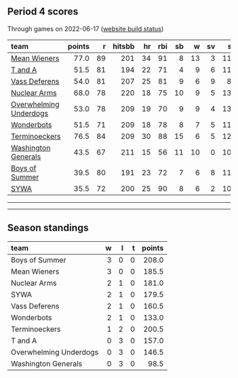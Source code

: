 

## Period 4 scores

Through games on 2022-06-17 ([website build status](https://github.com/brian-bot/pl-site/actions))


|team                                              | points|  r| hitsbb| hr| rbi| sb|  w| sv|  so|   era|  whip|
|:-------------------------------------------------|------:|--:|------:|--:|---:|--:|--:|--:|---:|-----:|-----:|
|[Mean Wieners](./meanwieners)                     |   77.0| 89|    201| 34|  91|  8| 13|  3| 116| 2.380| 1.003|
|[T and A](./tanda)                                |   51.5| 81|    194| 22|  71|  4|  9|  6| 118| 3.910| 1.123|
|[Vass Deferens](./vassdeferens)                   |   54.0| 81|    207| 25|  81|  9|  6|  9|  82| 4.172| 1.210|
|[Nuclear Arms](./nucleararms)                     |   68.0| 78|    220| 18|  75| 10|  9|  5| 138| 3.261| 1.116|
|[Overwhelming Underdogs](./overwhelmingunderdogs) |   53.0| 78|    209| 19|  70|  9|  9|  4| 131| 3.366| 1.268|
|[Wonderbots](./wonderbots)                        |   51.5| 71|    209| 18|  78|  8|  7|  5| 112| 2.791| 1.132|
|[Terminoeckers](./terminoeckers)                  |   76.5| 84|    209| 30|  88| 15|  6|  5| 122| 3.042| 1.115|
|[Washington Generals](./washingtongenerals)       |   43.5| 67|    211| 15|  56| 11| 10|  0| 109| 3.678| 1.209|
|[Boys of Summer](./boysofsummer)                  |   39.5| 80|    191| 23|  72|  7|  6|  8| 114| 4.247| 1.281|
|[SYWA](./sywa)                                    |   35.5| 72|    200| 25|  90|  8|  6|  2| 109| 5.486| 1.390|

* * *
* * *

## Season standings


|team                   |  w|  l|  t| points|
|:----------------------|--:|--:|--:|------:|
|Boys of Summer         |  3|  0|  0|  208.0|
|Mean Wieners           |  3|  0|  0|  185.5|
|Nuclear Arms           |  2|  1|  0|  181.0|
|SYWA                   |  2|  1|  0|  179.5|
|Vass Deferens          |  2|  1|  0|  160.5|
|Wonderbots             |  2|  1|  0|  133.0|
|Terminoeckers          |  1|  2|  0|  200.5|
|T and A                |  0|  3|  0|  157.0|
|Overwhelming Underdogs |  0|  3|  0|  146.5|
|Washington Generals    |  0|  3|  0|   98.5|


